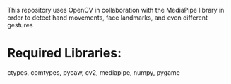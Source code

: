 This repository uses OpenCV in collaboration with the MediaPipe library in order to detect hand movements, face landmarks, and even different gestures

# Required Libraries:
ctypes, comtypes, pycaw, cv2, mediapipe, numpy, pygame
